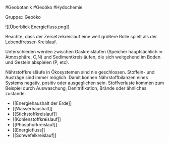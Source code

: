 #Geobotanik #Geoöko #Hydochemie

Gruppe:: Geoöko

![[Überblick Energiefluss.png]]

Beachte, dass der Zersetzekreislauf eine weit größere Rolle spielt als der Lebendfresser-Kreislauf.

Unterschieden werden zwischen Gaskreisläufen (Speicher hauptsächlich in Atmosphäre, C,N) und Sedimentkreisläufen, die sich weitgehend im Boden und Gestein abspielen (P, etc).

Nährstoffkreisläufe in Ökosystemen sind nie geschlossen. Stoffein- und Austräge sind immer möglich. Damit können Nährstoffbilanzen eines Systems negativ, positiv oder ausgeglichen sein. Stoffverluste kommen zum Beispiel durch Auswaschung, Denitrifikation, Brände oder ähnliches zustande.

- [[Energiehaushalt der Erde]]
- [[Wasserhaushalt]]
- [[Stickstoffkreislauf]]
- [[Kohlenstoffkreislauf]]
- [[Phosphorkreislauf]]
- [[Energiefluss]]
- [[Schwefelkreislauf]]